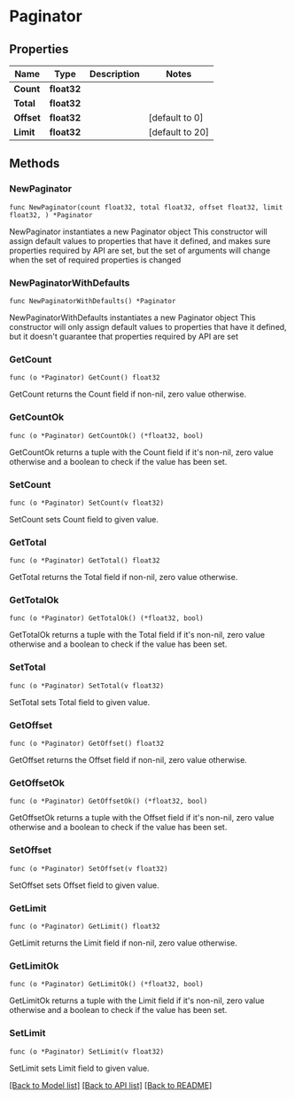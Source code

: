 # Paginator

## Properties

Name | Type | Description | Notes
------------ | ------------- | ------------- | -------------
**Count** | **float32** |  | 
**Total** | **float32** |  | 
**Offset** | **float32** |  | [default to 0]
**Limit** | **float32** |  | [default to 20]

## Methods

### NewPaginator

`func NewPaginator(count float32, total float32, offset float32, limit float32, ) *Paginator`

NewPaginator instantiates a new Paginator object
This constructor will assign default values to properties that have it defined,
and makes sure properties required by API are set, but the set of arguments
will change when the set of required properties is changed

### NewPaginatorWithDefaults

`func NewPaginatorWithDefaults() *Paginator`

NewPaginatorWithDefaults instantiates a new Paginator object
This constructor will only assign default values to properties that have it defined,
but it doesn't guarantee that properties required by API are set

### GetCount

`func (o *Paginator) GetCount() float32`

GetCount returns the Count field if non-nil, zero value otherwise.

### GetCountOk

`func (o *Paginator) GetCountOk() (*float32, bool)`

GetCountOk returns a tuple with the Count field if it's non-nil, zero value otherwise
and a boolean to check if the value has been set.

### SetCount

`func (o *Paginator) SetCount(v float32)`

SetCount sets Count field to given value.


### GetTotal

`func (o *Paginator) GetTotal() float32`

GetTotal returns the Total field if non-nil, zero value otherwise.

### GetTotalOk

`func (o *Paginator) GetTotalOk() (*float32, bool)`

GetTotalOk returns a tuple with the Total field if it's non-nil, zero value otherwise
and a boolean to check if the value has been set.

### SetTotal

`func (o *Paginator) SetTotal(v float32)`

SetTotal sets Total field to given value.


### GetOffset

`func (o *Paginator) GetOffset() float32`

GetOffset returns the Offset field if non-nil, zero value otherwise.

### GetOffsetOk

`func (o *Paginator) GetOffsetOk() (*float32, bool)`

GetOffsetOk returns a tuple with the Offset field if it's non-nil, zero value otherwise
and a boolean to check if the value has been set.

### SetOffset

`func (o *Paginator) SetOffset(v float32)`

SetOffset sets Offset field to given value.


### GetLimit

`func (o *Paginator) GetLimit() float32`

GetLimit returns the Limit field if non-nil, zero value otherwise.

### GetLimitOk

`func (o *Paginator) GetLimitOk() (*float32, bool)`

GetLimitOk returns a tuple with the Limit field if it's non-nil, zero value otherwise
and a boolean to check if the value has been set.

### SetLimit

`func (o *Paginator) SetLimit(v float32)`

SetLimit sets Limit field to given value.



[[Back to Model list]](../README.md#documentation-for-models) [[Back to API list]](../README.md#documentation-for-api-endpoints) [[Back to README]](../README.md)


